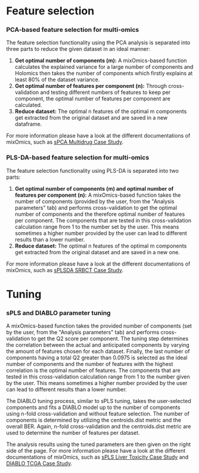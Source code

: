 # Feature selection 

### PCA-based feature selection for multi-omics
The feature selection functionality using the PCA analysis is separated into three parts to reduce the given dataset in an ideal manner:

<ol type="1">
  <li><b>Get optimal number of components (m):</b> A mixOmics-based function calculates the explained variance for a large number of components and Holomics then takes the number of components which firstly explains at least 80% of the dataset variance.</li>
  <li><b>Get optimal number of features per component (n):</b> Through cross-validation and testing different numbers of features to keep per component, the optimal number of features per component are calculated.</li>
  <li><b>Reduce dataset:</b> The optimal n features of the optimal m components get extracted from the original dataset and are saved in a new dataframe.</li>
</ol>

For more information please have a look at the different documentations of mixOmics, such as <a class='mixOmics-link' href="https://mixomics.org/case-studies/spca-multidrug-case-study/" rel="noreferrer noopener" target="_blank">sPCA Multidrug Case Study</a>.

### PLS-DA-based feature selection for multi-omics
The feature selection functionality using PLS-DA is separated into two parts:

<ol type="1">
  <li><b>Get optimal number of components (m) and optimal number of features per component (n):</b> A mixOmics-based function takes the number of components (provided by the user, from the "Analysis parameters" tab) and performs cross-validation to get the optimal number of components and the therefore optimal number of features per component. The components that are tested in this cross-validation calculation range from 1 to the number set by the user. This means sometimes a higher number provided by the user can lead to different results than a lower number.</li>
  <li><b>Reduce dataset:</b> The optimal n features of the optimal m components get extracted from the original dataset and are saved in a new one.</li>
</ol>

For more information please have a look at the different documentations of mixOmics, such as <a class='mixOmics-link' href="https://mixomics.org/case-studies/splsda-srbct-case-study/" rel="noreferrer noopener" target="_blank">sPLSDA SRBCT Case Study</a>.

# Tuning 
### sPLS and DIABLO parameter tuning
A mixOmics-based function takes the provided number of components (set by the user, from the "Analysis parameters" tab) and performs cross-validation to get the Q2 score per component. The tuning step determines the correlation between the actual and anticipated components by varying the amount of features chosen for each dataset. Finally, the last number of components having a total Q2 greater than 0.0975 is selected as the ideal number of components and the number of features with the highest correlation is the optimal number of features. The components that are tested in this cross-validation calculation range from 1 to the number given by the user. This means sometimes a higher number provided by the user can lead to different results than a lower number.

The DIABLO tuning process, similar to sPLS tuning, takes the user-selected components and fits a DIABLO model up to the number of components using n-fold cross-validation and without feature selection. The number of components is determined by utilizing the centroids.dist metric and the overall BER. Again, n-fold cross-validation and the centroids.dist metric are used to determine the number of features per dataset.

The analysis results using the tuned parameters are then given on the right side of the page.
For more information please have a look at the different documentations of mixOmics, such as <a class='mixOmics-link' href="https://mixomics.org/case-studies/spls-liver-toxicity-case-study/" rel="noreferrer noopener" target="_blank">sPLS Liver Toxicity Case Study</a> and 
<a class='mixOmics-link' href="https://mixomics.org/mixdiablo/diablo-tcga-case-study/" rel="noreferrer noopener" target="_blank">DIABLO TCGA Case Study</a>.
